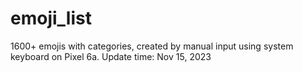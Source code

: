 # emoji_list

1600+ emojis with categories, created by manual input using system keyboard on Pixel 6a.
Update time: Nov 15, 2023
